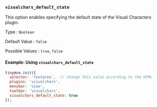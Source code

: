 ### `visualchars_default_state`

This option enables specifying the default state of the Visual Characters plugin.

Type
: `Boolean`

Default Value
: `false`

Possible Values
: `true`, `false`

#### Example: Using `visualchars_default_state`

```js
tinymce.init({
  selector: 'textarea',  // change this value according to the HTML
  plugins: 'visualchars',
  menubar: 'view',
  toolbar: 'visualchars',
  visualchars_default_state: true
});
```
